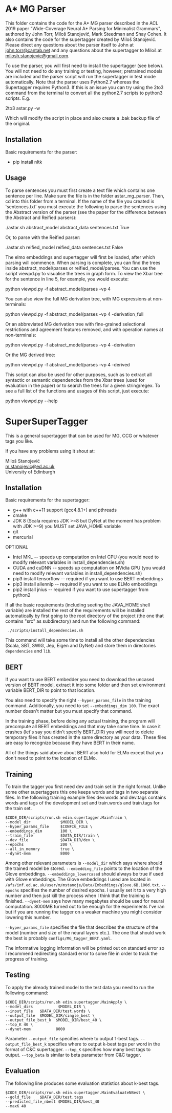 A* MG Parser
=========

This folder contains the code for the A* MG parser described in the ACL 2019 paper "Wide-Coverage Neural A* Parsing for Minimalist Grammars", authored by John Torr, Miloš Stanojević, Mark Steedman and Shay Cohen.  It also contains the code for the supertagger created by Miloš Stanojević.  Please direct any questions about the parser itself to John at john.torr@cantab.net and any questions about the supertagger to Miloš at milosh.stanojevic@gmail.com.

To use the parser, you will first need to install the supertagger (see below).  You will not need to do any training or testing, however; pretrained models are included and the parser script will run the supertagger in test mode automatically.  Note that the parser uses Python2.7 whereas the Supertagger requires Python3.  If this is an issue you can try using the 2to3 command from the terminal to convert all the python2.7 scripts to python3 scripts.  E.g.

2to3 astar.py -w

Which will modify the script in place and also create a .bak backup file of the original.

Installation
---------------

Basic requirements for the parser:

- pip install nltk


Usage
----------

To parse sentences you must first create a text file which contains one sentence per line.  Make sure the file is in the folder astar_mg_parser.  Then, cd into this folder from a terminal.  If the name of the file you created is 'sentences.txt' you must execute the following to parse the sentences using the Abstract version of the parser (see the paper for the difference between the Abstract and Reified parsers):

./astar.sh abstract_model abstract_data sentences.txt True

Or, to parse with the Reified parser:

./astar.sh reified_model reified_data sentences.txt False

The elmo embeddings and supertagger will first be loaded, after which parsing will commence.  When parsing is complete, you can find the trees inside abstract_model/parses or reified_model/parses.  You can use the script viewpd.py to visualise the trees in graph form.  To view the Xbar tree for the sentence in line 5, for example, you would execute:

python viewpd.py -f abstract_model/parses -vp 4

You can also view the full MG derivation tree, with MG expressions at non-terminals:

python viewpd.py -f abstract_model/parses -vp 4 -derivation_full

Or an abbreviated MG derivation tree with fine-grained selectional restrictions and agreement features removed, and with operation names at non-terminals:

python viewpd.py -f abstract_model/parses -vp 4 -derivation

Or the MG derived tree:

python viewpd.py -f abstract_model/parses -vp 4 -derived

This script can also be used for other purposes, such as to extract all syntactic or semantic dependencies from the Xbar trees (used for evaluation in the paper) or to search the trees for a given string/regex.  To see a full list of the functions and usages of this script, just execute:

python viewpd.py --help


SuperSuperTagger
=========

This is a general supertagger that can be used for MG, CCG or whatever tags you like.

If you have any problems using it shout at:

Miloš Stanojević        \
m.stanojevic@ed.ac.uk   \
University of Edinburgh 

Installation
---------------

Basic requirements for the supertagger:
- g++ with c++11 support (gcc4.8.1+) and pthreads
- cmake
- JDK 8 (Scala requires JDK >=8 but DyNet at the moment has problem with JDK >=9) you MUST set JAVA_HOME variable
- git
- mercurial

OPTIONAL
- Intel MKL -- speeds up computation on Intel CPU (you would need to modify relevant variables in install_dependencies.sh)
- CUDA and cuDNN -- speeds up computation on NVidia GPU (you would need to modify relevant variables in install_dependencies.sh)
- pip3 install tensorflow      -- required if you want to use BERT embeddings
- pip3 install allennlp        -- required if you want to use ELMo embeddings
- pip2 install jnius           -- required if you want to use supertagger from python2

If all the basic requirements (including seeting the JAVA_HOME shell variable) are installed the rest
of the requirements will be installed automatically by first going to the root directory of the project
(the one that contains "src" as subdirectory) and run the following command:

     ./scripts/install_dependencies.sh

This command will take some time to install all the other dependencies (Scala, SBT, SWIG, Jep, Eigen and DyNet) and store them in directories `dependencies` and `lib`.

BERT
----

If you want to use BERT embedder you need to download the uncased
version of BERT model, extract it into some folder and then set
environment variable BERT_DIR to point to that location.

You also need to specify the right `--hyper_params_file` in the
training command. Additionally, you need to set `--embeddings_dim 100`.
The exact number doesn't matter but you must specify that command.

In the training phase, before doing any actual training, the program
will precompute all BERT embeddings and that may take some time. In case
it crashes (let's say you didn't specify BERT_DIR) you will need to delete
temporary files it has created in the same directory as your data.
These files are easy to recognize because they have BERT in their name.

All of the things said above about BERT also hold for ELMo except that you
don't need to point to the location of ELMo.


Training
----------

To train the tagger you first need dev and train set in the right format.
Unlike some other supertaggers this one keeps words and tags in two separate files.
In the following training example files dev.words and dev.tags contains words and
tags of the development set and train.words and train.tags for the train set.
       
    $CODE_DIR/scripts/run.sh edin.supertagger.MainTrain \
    --model_dir             $MODEL_DIR \
    --hyper_params_file     $CONFIG_FILE \
    --embeddings_dim        100 \
    --train_file            $DATA_DIR/train \
    --dev_file              $DATA_DIR/dev \
    --epochs                200 \
    --all_in_memory         true \
    --dynet-mem             8000

Among other relevant parameters is `--model_dir` which says where should the trained
 model be stored. `--embedding_file` points to the location of the Glove embeddings.
 `--embeddings_lowercased` should always be true if used with Glove embeddings.
 The Glove embeddings I used are located in `/afs/inf.ed.ac.uk/user/m/mstanoje/Data/Embeddings/glove.6B.100d.txt`.
 `--epochs` specifies the number of desired epochs.
 I usually set it to a very high number and then just kill the process when I think that the training is finished.
 `--dynet-mem` says how many megabytes should be used for neural computation.
 8000MB turned out to be enough for the experiments I've ran but if you are running the tagger on a weaker machine
 you might consider lowering this number.

`--hyper_params_file` specifies the file that describes the structure of the model (number and size of the neural layers etc.). The one that should work the best is probably `configs/MG_tagger_BERT.yaml`.

The informative logging information will be printed out on standard error so I recommend redirecting standard error to some file in order to track the progress of training.

Testing
---------

To apply the already trained model to the test data you need to run the following command:

    $CODE_DIR/scripts/run.sh edin.supertagger.MainApply \
    --model_dirs           $MODEL_DIR \
    --input_file   $DATA_DIR/test.words \
    --output_file  $MODEL_DIR/single_best \
    --output_file_best_k  $MODEL_DIR/best_40 \
    --top_K 40 \
    --dynet-mem           8000

Parameter `--output_file` specifies where to output 1-best tags. `--output_file_best_k` specifies where to output k-best tags per word in the format of C&C supertagger. `--top_K` specifies how many best tags to output. `--top_beta` is similar to beta parameter from C&C tagger.

Evaluation
-------------

The following line produces some evaluation statistics about k-best tags.

    $CODE_DIR/scripts/run.sh edin.supertagger.MainEvaluateNBest \
    --gold_file    $DATA_DIR/test.tags
    --predicted_file_nbest $MODEL_DIR/best_40
    --maxK 40

